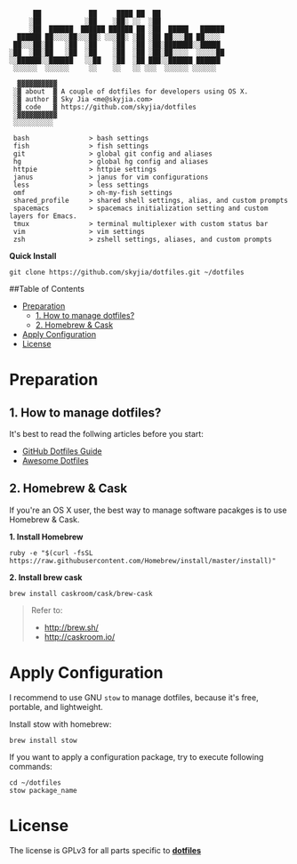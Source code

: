 ```
      ██            ██     ████ ██  ██                
     ░██           ░██    ░██░ ░░  ░██                
     ░██  ██████  ██████ ██████ ██ ░██  █████   ██████
  ██████ ██░░░░██░░░██░ ░░░██░ ░██ ░██ ██░░░██ ██░░░░ 
 ██░░░██░██   ░██  ░██    ░██  ░██ ░██░███████░░█████ 
░██  ░██░██   ░██  ░██    ░██  ░██ ░██░██░░░░  ░░░░░██
░░██████░░██████   ░░██   ░██  ░██ ███░░██████ ██████ 
 ░░░░░░  ░░░░░░     ░░    ░░   ░░ ░░░  ░░░░░░ ░░░░░░  
 
  ▓▓▓▓▓▓▓▓▓▓
 ░▓ about  ▓ A couple of dotfiles for developers using OS X.
 ░▓ author ▓ Sky Jia <me@skyjia.com>
 ░▓ code   ▓ https://github.com/skyjia/dotfiles
 ░▓▓▓▓▓▓▓▓▓▓
 ░░░░░░░░░░

 bash				> bash settings
 fish				> fish settings
 git				> global git config and aliases
 hg					> global hg config and aliases
 httpie			    > httpie settings
 janus				> janus for vim configurations
 less				> less settings
 omf				> oh-my-fish settings
 shared_profile	    > shared shell settings, alias, and custom prompts
 spacemacs		    > spacemacs initialization setting and custom layers for Emacs.
 tmux				> terminal multiplexer with custom status bar
 vim				> vim settings
 zsh				> zshell settings, aliases, and custom prompts
```

**Quick Install**

```shell
git clone https://github.com/skyjia/dotfiles.git ~/dotfiles
```

##Table of Contents

<!-- START doctoc generated TOC please keep comment here to allow auto update -->
<!-- DON'T EDIT THIS SECTION, INSTEAD RE-RUN doctoc TO UPDATE -->


- [Preparation](#preparation)
  - [1. How to manage dotfiles?](#1-how-to-manage-dotfiles)
  - [2. Homebrew & Cask](#2-homebrew-&-cask)
- [Apply Configuration](#apply-configuration)
- [License](#license)

<!-- END doctoc generated TOC please keep comment here to allow auto update -->


# Preparation

## 1. How to manage dotfiles?

It's best to read the follwing articles before you start:

- [GitHub Dotfiles Guide](https://dotfiles.github.io/)
- [Awesome Dotfiles](https://github.com/webpro/awesome-dotfiles)

## 2. Homebrew & Cask

If you're an OS X user, the best way to manage software pacakges is to use Homebrew & Cask.

**1. Install Homebrew**

```shell
ruby -e "$(curl -fsSL https://raw.githubusercontent.com/Homebrew/install/master/install)"
```

**2. Install brew cask**

```shell
brew install caskroom/cask/brew-cask
```

> Refer to:  
> - http://brew.sh/  
> - http://caskroom.io/  

# Apply Configuration

I recommend to use GNU `stow` to manage dotfiles, because it's free, portable, and lightweight.

Install stow with homebrew:

```shell
brew install stow
```

If you want to apply a configuration package, try to execute following commands:

```shell
cd ~/dotfiles
stow package_name
```


# License

The license is GPLv3 for all parts specific to [**dotfiles**](https://github.com/skyjia/dotfiles)
